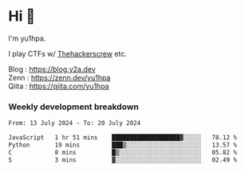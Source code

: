 # Hi 👋

I'm yu1hpa.

I play CTFs w/ [Thehackerscrew](https://www.thehackerscrew.team/) etc.

Blog : https://blog.y2a.dev  
Zenn : https://zenn.dev/yu1hpa  
Qiita : https://qiita.com/yu1hpa  

### Weekly development breakdown

<!--START_SECTION:waka-->

```txt
From: 13 July 2024 - To: 20 July 2024

JavaScript   1 hr 51 mins    ███████████████████▓░░░░░   78.12 %
Python       19 mins         ███▒░░░░░░░░░░░░░░░░░░░░░   13.57 %
C            8 mins          █▒░░░░░░░░░░░░░░░░░░░░░░░   05.82 %
S            3 mins          ▓░░░░░░░░░░░░░░░░░░░░░░░░   02.49 %
```

<!--END_SECTION:waka-->

